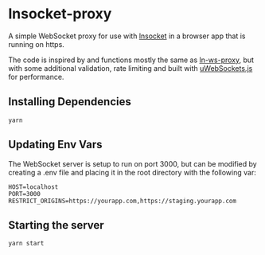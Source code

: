 # lnsocket-proxy

A simple WebSocket proxy for use with [lnsocket](https://github.com/jb55/lnsocket) in a browser app that is running on https.

The code is inspired by and functions mostly the same as [ln-ws-proxy](https://github.com/jb55/ln-ws-proxy), but with some additional validation, rate limiting and built with [uWebSockets.js](https://github.com/uNetworking/uWebSockets.js) for performance.

## Installing Dependencies

`yarn`

## Updating Env Vars

The WebSocket server is setup to run on port 3000, but can be modified by creating a .env file and placing it in the root directory with the following var:

```
HOST=localhost
PORT=3000
RESTRICT_ORIGINS=https://yourapp.com,https://staging.yourapp.com
```

## Starting the server

`yarn start`
